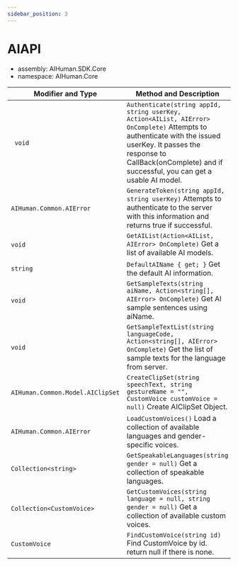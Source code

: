 ```yaml
---
sidebar_position: 3
---
```


# AIAPI

- assembly: AIHuman.SDK.Core  
- namespace: AIHuman.Core  

| Modifier and Type                | Method and Description                                       |
| -------------------------------- | ------------------------------------------------------------ |
| ` void`                          | `Authenticate(string appId, string userKey, Action<AIList, AIError> OnComplete)` Attempts to authenticate with the issued userKey. It passes the response to CallBack(onComplete) and if successful, you can get a usable AI model. |
| `AIHuman.Common.AIError`         | `GenerateToken(string appId, string userKey)` Attempts to authenticate to the server with this information and returns true if successful. |
| `void`   | `GetAIList(Action<AIList, AIError> OnComplete)` Get a list of available AI models.             |
| `string`     | `DefaultAIName { get; }` Get the default AI information.         |
| `void`                       | `GetSampleTexts(string aiName, Action<string[], AIError> OnComplete)` Get AI sample sentences using aiName. |
| `void`                       | `GetSampleTextList(string languageCode, Action<string[], AIError> OnComplete)` Get the list of sample texts for the language from server. |
| `AIHuman.Common.Model.AIClipSet` | `CreateClipSet(string speechText, string gestureName = "", CustomVoice customVoice = null)` Create AIClipSet Object. |
| `AIHuman.Common.AIError`                          | `LoadCustomVoices()` Load a collection of available languages and gender-specific voices.  |
| `Collection<string>`            | `GetSpeakableLanguages(string gender = null)` Get a collection of speakable languages. |
| `Collection<CustomVoice>`       | `GetCustomVoices(string language = null, string gender = null)` Get a collection of available custom voices. |
| `CustomVoice`                   | `FindCustomVoice(string id)` Find CustomVoice by id. return null if there is none. |
